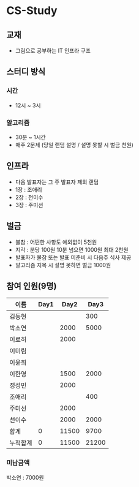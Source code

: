 
# CS-Study

## 교재
- 그림으로 공부하는 IT 인프라 구조

## 스터디 방식

### 시간
- 12시 ~ 3시

### 알고리즘
- 30분 ~ 1시간  
- 매주 2문제 (당일 랜덤 설명 / 설명 못할 시 벌금 천원)

## 인프라 
- 다음 발표자는 그 주 발표자 제외 랜덤
- 1장 : 조애리
- 2장 : 천이수
- 3장 : 주미선

## 벌금
- 불참 : 어떤한 사항도 예외없이 5천원 
- 지각 : 분당 100원 10분 넘으면 1000원 최대 2천원  
- 발표자가 불참 또는 발표 미준비 시 다음주 식사 제공
- 알고리즘 지목 시 설명 못하면 벌금 1000원

## 참여 인원(9명)
|이름|Day1|Day2|Day3|
|---|----|----|----|
|김동현|||300|
|박소연||2000|5000|
|이로히||2000||
|이미림||||
|이윤희||||
|이한영||1500|2000|
|정성민||2000||
|조애리|||400|
|주미선||2000||
|천이수||2000|2000|
|합계|0|11500|9700|
|누적합계|0|11500|21200|

### 미납금액
박소연 : 7000원  
